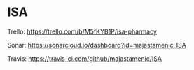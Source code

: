 # ISA

Trello: https://trello.com/b/M5fKYB1P/isa-pharmacy

Sonar: https://sonarcloud.io/dashboard?id=majastamenic_ISA

Travis: https://travis-ci.com/github/majastamenic/ISA